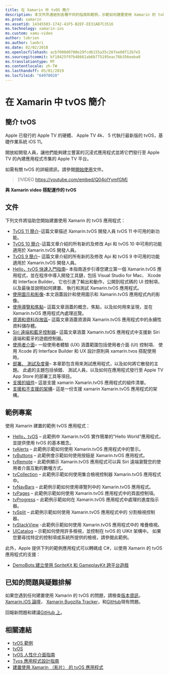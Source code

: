 ```yaml
---
title: 在 Xamarin 中 tvOS 簡介
description: 本文件所連結到各種不同的指南和範例，示範如何建置使用 Xamarin 的 tvOS 應用程式。 指南會討論各種功能，例如使用者介面開發、 資料儲存體、 圖示等。
ms.prod: xamarin
ms.assetid: 14345503-1742-41F5-B2EF-EE31AB7C3516
ms.technology: xamarin-ios
ms.custom: xamu-video
author: lobrien
ms.author: laobri
ms.date: 02/02/2018
ms.openlocfilehash: acbf000d0700e29fcd6155a35c26fee08f12b7e5
ms.sourcegitcommit: bf18425f97b48661ab6b775195eac76b356eeba0
ms.translationtype: MT
ms.contentlocale: zh-TW
ms.lasthandoff: 05/01/2019
ms.locfileid: "64978020"
---
```

# <a name="introduction-to-tvos-in-xamarin"></a>在 Xamarin 中 tvOS 簡介

## <a name="introducing-tvos"></a>簡介 tvOS

Apple 已發行的 Apple TV 的硬體、 Apple TV 4k、 5 代執行最新版的 tvOS，基礎作業系統 iOS 11。

開放給開發人員，讓他們能夠建立豐富的沉浸式應用程式並將它們發行至 Apple TV 的內建應用程式市集的 Apple TV 平台。

如需有關 tvOS 的詳細資訊，請參閱[開始使用](~/ios/tvos/get-started/index.md)文件。

> [!VIDEO https://youtube.com/embed/Q04oIYymfGM]

**與 Xamarin video 搭配運作的 tvOS**

## <a name="documentation"></a>文件

下列文件將協助您開始建置使用 Xamarin 的 tvOS 應用程式：

- [TvOS 11 簡介](~/ios/tvos/platform/introduction-to-tvos11.md)-這篇文章描述 Xamarin.tvOS 開發人員 tvOS 11 中可用的新功能。
- [TvOS 10 簡介](~/ios/tvos/platform/introduction-to-tvos10/index.md)-這篇文章介紹的所有新的及修改 Api 和 tvOS 10 中可用的功能適用於 Xamarin.tvOS 開發人員。
- [TvOS 9 簡介](~/ios/tvos/platform/tvos9.md)– 這篇文章介紹的所有新的及修改 Api 和 tvOS 9 中可用的功能適用於 Xamarin.tvOS 開發人員。 
- [Hello，tvOS 快速入門指南](~/ios/tvos/get-started/hello-tvos.md)– 本指南逐步引導您建立第一個 Xamarin.tvOS 應用程式，並在程序中導入開發工具鏈，包括 Visual Studio for Mac、 Xcode 和 Interface Builder。 它也引進了輸出和動作，公開到程式碼的 UI 控制項，以及最後並說明如何建置、 執行和測試 Xamarin.tvOS 應用程式。
- [使用圖示和影像](~/ios/tvos/app-fundamentals/icons-images.md)-本文涵蓋設計和使用圖示和 Xamarin.tvOS 應用程式內的影像。
- [使用導覽和焦點](~/ios/tvos/app-fundamentals/navigation-focus.md)– 這篇文章涵蓋的概念，焦點，以及如何用來呈現，並在 Xamarin.tvOS 應用程式內處理巡覽。
- [資源和資料存放區](~/ios/tvos/app-fundamentals/resources-data-storage.md)– 這篇文章涵蓋資源與 Xamarin.tvOS 應用程式中的永續性資料儲存體。
- [Siri 遠端和藍牙控制器](~/ios/tvos/platform/remote-bluetooth.md)– 這篇文章涵蓋 Xamarin.tvOS 應用程式中支援新 Siri 遠端和藍牙的遊戲控制器。
- [使用者介面](~/ios/tvos/user-interface/index.md)– 一般使用者體驗 (UX) 涵蓋範圍包括使用者介面 (UI) 控制項、 使用 Xcode 的 Interface Builder 和 UX 設計原則與 xamarin.tvos 搭配使用時。
- [部署、 測試及度量](~/ios/tvos/deploy-test/index.md)– 本章節包含用來測試應用程式，以及如何將它散發的主題。 此處的主題包括偵錯、 測試人員，以及如何在應用程式發行至 Apple TV App Store 的部署工具等項目。
- [支援的組件](~/ios/tvos/internals/assemblies.md)– 這是支援 xamarin Xamarin.tvOS 應用程式的組件清單。
- [支援和不支援的架構](~/ios/tvos/internals/frameworks.md)– 這是一份支援 xamarin Xamarin.tvOS 應用程式的架構。

## <a name="sample-projects"></a>範例專案

使用 Xamarin 建置的範例 tvOS 應用程式：

- [Hello，tvOS](https://developer.xamarin.com/samples/monotouch/tvos/Hello-tvOS/) – 此範例中 Xamarin.tvOS 實作簡單的"Hello World"應用程式，並提供使用 tvOS 的基本概念。
- [tvAlerts](https://developer.xamarin.com/samples/monotouch/tvos/tvAlerts/) – 此範例示範如何使用 Xamarin.tvOS 應用程式中的警示。
- [tvButtons](https://developer.xamarin.com/samples/monotouch/tvos/tvButtons/) – 此範例會示範如何使用按鈕是 Xamarin.tvOS 應用程式。
- [tvRemote](https://developer.xamarin.com/samples/monotouch/tvos/tvRemote/) – 此範例顯示 Xamarin.tvOS 應用程式可以與 Siri 遠端瀏覽您的使用者介面互動的數種方式。
- [tvCollection](https://developer.xamarin.com/samples/monotouch/tvos/tvCollection/) – 此範例示範如何使用集合檢視控制器 Xamarin.tvOS 應用程式中。
- [tvNavBars](https://developer.xamarin.com/samples/monotouch/tvos/tvNavBars/) – 此範例示範如何使用導覽列中的 Xamarin.tvOS 應用程式。
- [tvPages](https://developer.xamarin.com/samples/monotouch/tvos/tvPages/) – 此範例示範如何使用 Xamarin.tvOS 應用程式中的頁面控制項。
- [tvProgress](https://developer.xamarin.com/samples/monotouch/tvos/tvProgress/) – 此範例示範如何在 Xamarin.tvOS 應用程式中處理的進度指示器。
- [tvSplit](https://developer.xamarin.com/samples/monotouch/tvos/tvSplit/) – 此範例示範如何使用 Xamarin.tvOS 應用程式中的 分割檢視控制器。
- [tvStackView](https://developer.xamarin.com/samples/monotouch/tvos/tvStackView/) -此範例示範如何使用 Xamarin.tvOS 應用程式中的 堆疊檢視。
- [UICatalog](https://developer.xamarin.com/samples/monotouch/tvos/UICatalog/) – 示範如何使用許多檢視，並控制在 tvOS 的 UIKit 架構中。 如果您要尋找特定的控制項或系統所提供的檢視，請參閱此範例。

此外，Apple 提供下列的範例應用程式可以轉碼成 C#，以使用 Xamarin 的 tvOS 應用程式的支援：

- [DemoBots:建立使用 SpriteKit 和 GameplayKit 跨平台遊戲](https://developer.apple.com/library/prerelease/tvos/samplecode/DemoBots/)

## <a name="known-issues-and-troubleshooting"></a>已知的問題與疑難排解

如果您遇到任何建置使用 Xamarin 的 tvOS 的問題，請檢查[版本資訊](https://docs.microsoft.com/xamarin/ios/release-notes/)， [Xamarin.iOS 論壇](https://forums.xamarin.com/categories/ios)， [Xamarin Bugzilla Tracker](https://bugzilla.xamarin.com/query.cgi?product=iOS)，和[GitHub](https://github.com/xamarin/xamarin-macios/issues)現有問題。

回報新問題和建議[GitHub 上](https://github.com/xamarin/xamarin-macios/issues)。


## <a name="related-links"></a>相關連結

- [tvOS 範例](https://developer.xamarin.com/samples/tvos/all/)
- [tvOS](https://developer.apple.com/tvos/)
- [tvOS 人性化介面指南](https://developer.apple.com/tvos/human-interface-guidelines/)
- [Tvos 應用程式設計指南](https://developer.apple.com/library/prerelease/tvos/documentation/General/Conceptual/AppleTV_PG/)
- [建置使用 Xamarin （影片） 的 tvOS 應用程式](https://university.xamarin.com/lightninglectures/tvos-with-xamarin)
